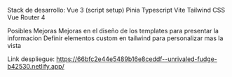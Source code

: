 Stack de desarrollo:
Vue 3 (script setup)
Pinia
Typescript
Vite
Tailwind CSS
Vue Router 4

Posibles Mejoras
Mejoras en el diseño de los templates para presentar la informacion
Definir elementos custom en tailwind para personalizar mas la vista

Link despliegue: https://66bfc2e44e5489b16e8ceddf--unrivaled-fudge-b42530.netlify.app/
